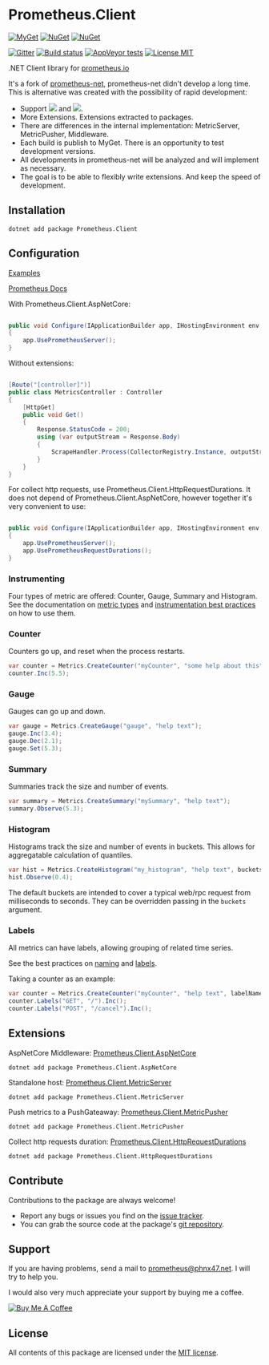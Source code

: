 # Prometheus.Client

[![MyGet](https://img.shields.io/myget/prometheus-client-net/vpre/Prometheus.Client.svg?label=myget)](https://www.myget.org/feed/prometheus-client-net/package/nuget/Prometheus.Client)
[![NuGet](https://img.shields.io/nuget/v/Prometheus.Client.svg)](https://www.nuget.org/packages/Prometheus.Client)
[![NuGet](https://img.shields.io/nuget/dt/Prometheus.Client.svg)](https://www.nuget.org/packages/Prometheus.Client)

[![Gitter](https://img.shields.io/gitter/room/PrometheusClientNet/community.svg)](https://gitter.im/PrometheusClientNet/community)
[![Build status](https://img.shields.io/appveyor/ci/PrometheusClientNet/prometheus-client.svg?logo=appveyor)](https://ci.appveyor.com/project/PrometheusClientNet/prometheus-client/branch/master)
[![AppVeyor tests](https://img.shields.io/appveyor/tests/PrometheusClientNet/prometheus-client.svg)](https://ci.appveyor.com/project/PrometheusClientNet/prometheus-client/build/tests)
[![License MIT](https://img.shields.io/badge/license-MIT-green.svg)](https://opensource.org/licenses/MIT) 

.NET Client library for [prometheus.io](https://prometheus.io/)  

It's a fork of [prometheus-net](https://github.com/prometheus-net/prometheus-net), 
prometheus-net didn't develop a long time. This is alternative was created with the possibility of rapid development:

- Support <img src="https://img.shields.io/badge/.netstandard-1.3-green.svg"></img> 
and <img src="https://img.shields.io/badge/.netstandard-2.0-green.svg"></img>.
- More Extensions. Extensions extracted to packages. 
- There are differences in the internal implementation: MetricServer, MetricPusher, Middleware.
- Each build is publish to MyGet. There is an opportunity to test development versions.
- All developments in prometheus-net will be analyzed and will implement as necessary.
- The goal is to be able to flexibly write extensions. And keep the speed of development.


## Installation

    dotnet add package Prometheus.Client
	

## Configuration

[Examples](https://github.com/PrometheusClientNet/Prometheus.Client.Examples)

[Prometheus Docs](https://prometheus.io/docs/introduction/overview/)


With Prometheus.Client.AspNetCore:

```csharp

public void Configure(IApplicationBuilder app, IHostingEnvironment env, ILoggerFactory loggerFactory, IApplicationLifetime appLifetime)
{
    app.UsePrometheusServer();
}

```

Without extensions:

```csharp

[Route("[controller]")]
public class MetricsController : Controller
{
    [HttpGet]
    public void Get()
    {
        Response.StatusCode = 200;
        using (var outputStream = Response.Body)
        {
            ScrapeHandler.Process(CollectorRegistry.Instance, outputStream);
        }
    }
}

```

For collect http requests, use Prometheus.Client.HttpRequestDurations.
It does not depend of Prometheus.Client.AspNetCore, however together it's very convenient to use:

```csharp

public void Configure(IApplicationBuilder app, IHostingEnvironment env, ILoggerFactory loggerFactory, IApplicationLifetime appLifetime)
{
    app.UsePrometheusServer();
    app.UsePrometheusRequestDurations(); 
}

```


### Instrumenting

Four types of metric are offered: Counter, Gauge, Summary and Histogram.
See the documentation on [metric types](http://prometheus.io/docs/concepts/metric_types/)
and [instrumentation best practices](http://prometheus.io/docs/practices/instrumentation/#counter-vs.-gauge-vs.-summary)
on how to use them.

### Counter

Counters go up, and reset when the process restarts.


```csharp
var counter = Metrics.CreateCounter("myCounter", "some help about this");
counter.Inc(5.5);
```

### Gauge

Gauges can go up and down.


```csharp
var gauge = Metrics.CreateGauge("gauge", "help text");
gauge.Inc(3.4);
gauge.Dec(2.1);
gauge.Set(5.3);
```

### Summary

Summaries track the size and number of events.

```csharp
var summary = Metrics.CreateSummary("mySummary", "help text");
summary.Observe(5.3);
```

### Histogram

Histograms track the size and number of events in buckets.
This allows for aggregatable calculation of quantiles.

```csharp
var hist = Metrics.CreateHistogram("my_histogram", "help text", buckets: new[] { 0, 0.2, 0.4, 0.6, 0.8, 0.9 });
hist.Observe(0.4);
```

The default buckets are intended to cover a typical web/rpc request from milliseconds to seconds.
They can be overridden passing in the `buckets` argument.

### Labels

All metrics can have labels, allowing grouping of related time series.

See the best practices on [naming](http://prometheus.io/docs/practices/naming/)
and [labels](http://prometheus.io/docs/practices/instrumentation/#use-labels).

Taking a counter as an example:

```csharp
var counter = Metrics.CreateCounter("myCounter", "help text", labelNames: new []{ "method", "endpoint"});
counter.Labels("GET", "/").Inc();
counter.Labels("POST", "/cancel").Inc();
```

## Extensions
	
AspNetCore Middleware: [Prometheus.Client.AspNetCore](https://github.com/PrometheusClientNet/Prometheus.Client.AspNetCore)	
	
	dotnet add package Prometheus.Client.AspNetCore

Standalone host: [Prometheus.Client.MetricServer](https://github.com/PrometheusClientNet/Prometheus.Client.MetricServer)

	dotnet add package Prometheus.Client.MetricServer
	
Push metrics to a PushGateaway: [Prometheus.Client.MetricPusher](https://github.com/PrometheusClientNet/Prometheus.Client.MetricPusher)

	dotnet add package Prometheus.Client.MetricPusher

Collect http requests duration: [Prometheus.Client.HttpRequestDurations](https://github.com/PrometheusClientNet/Prometheus.Client.HttpRequestDurations)

	dotnet add package Prometheus.Client.HttpRequestDurations

## Contribute

Contributions to the package are always welcome!

* Report any bugs or issues you find on the [issue tracker](https://github.com/PrometheusClientNet/Prometheus.Client/issues).
* You can grab the source code at the package's [git repository](https://github.com/PrometheusClientNet/Prometheus.Client).

## Support

If you are having problems, send a mail to [prometheus@phnx47.net](mailto://prometheus@phnx47.net). I will try to help you.

I would also very much appreciate your support by buying me a coffee.

<a href="https://www.buymeacoffee.com/phnx47" target="_blank"><img src="https://www.buymeacoffee.com/assets/img/custom_images/yellow_img.png" alt="Buy Me A Coffee" style="height: auto !important;width: auto !important;" ></a>

## License

All contents of this package are licensed under the [MIT license](https://opensource.org/licenses/MIT).
